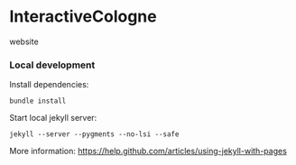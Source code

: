InteractiveCologne
==================

website

### Local development

Install dependencies:

    bundle install

Start local jekyll server:

    jekyll --server --pygments --no-lsi --safe

More information:  https://help.github.com/articles/using-jekyll-with-pages